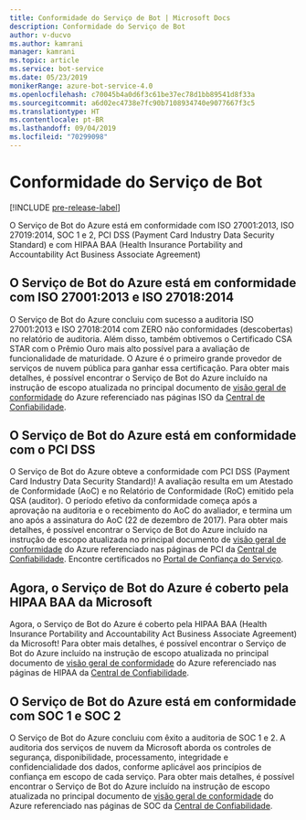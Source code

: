 ```yaml
---
title: Conformidade do Serviço de Bot | Microsoft Docs
description: Conformidade do Serviço de Bot
author: v-ducvo
ms.author: kamrani
manager: kamrani
ms.topic: article
ms.service: bot-service
ms.date: 05/23/2019
monikerRange: azure-bot-service-4.0
ms.openlocfilehash: c70045b4a0d6f3c61be37ec78d1bb89541d8f33a
ms.sourcegitcommit: a6d02ec4738e7fc90b7108934740e9077667f3c5
ms.translationtype: HT
ms.contentlocale: pt-BR
ms.lasthandoff: 09/04/2019
ms.locfileid: "70299098"
---
```

# <a name="bot-service-compliance"></a>Conformidade do Serviço de Bot

[!INCLUDE [pre-release-label](../includes/pre-release-label.md)]

O Serviço de Bot do Azure está em conformidade com ISO 27001:2013, ISO 27019:2014, SOC 1 e 2, PCI DSS (Payment Card Industry Data Security Standard) e com HIPAA BAA (Health Insurance Portability and Accountability Act Business Associate Agreement)

## <a name="azure-bot-service-is-compliant-with-iso-270012013-and-iso-270182014"></a>O Serviço de Bot do Azure está em conformidade com ISO 27001:2013 e ISO 27018:2014 
O Serviço de Bot do Azure concluiu com sucesso a auditoria ISO 27001:2013 e ISO 27018:2014 com ZERO não conformidades (descobertas) no relatório de auditoria. Além disso, também obtivemos o Certificado CSA STAR com o Prêmio Ouro mais alto possível para a avaliação de funcionalidade de maturidade.  O Azure é o primeiro grande provedor de serviços de nuvem pública para ganhar essa certificação. Para obter mais detalhes, é possível encontrar o Serviço de Bot do Azure incluído na instrução de escopo atualizada no principal documento de [visão geral de conformidade](https://gallery.technet.microsoft.com/Overview-of-Azure-c1be3942) do Azure referenciado nas páginas ISO da [Central de Confiabilidade](https://www.microsoft.com/trustcenter/compliance/iso-iec-27001).  
 
## <a name="azure-bot-service-is-compliant-with-pci-dss"></a>O Serviço de Bot do Azure está em conformidade com o PCI DSS
O Serviço de Bot do Azure obteve a conformidade com PCI DSS (Payment Card Industry Data Security Standard)! A avaliação resulta em um Atestado de Conformidade (AoC) e no Relatório de Conformidade (RoC) emitido pela QSA (auditor). O período efetivo da conformidade começa após a aprovação na auditoria e o recebimento do AoC do avaliador, e termina um ano após a assinatura do AoC (22 de dezembro de 2017). Para obter mais detalhes, é possível encontrar o Serviço de Bot do Azure incluído na instrução de escopo atualizada no principal documento de [visão geral de conformidade](https://gallery.technet.microsoft.com/Overview-of-Azure-c1be3942) do Azure referenciado nas páginas de PCI da [Central de Confiabilidade](https://www.microsoft.com/trustcenter/compliance/iso-iec-27001).  Encontre certificados no [Portal de Confiança do Serviço](https://servicetrust.microsoft.com/).
 
## <a name="azure-bot-service-is-now-covered-under-microsofts-hipaa-baa"></a>Agora, o Serviço de Bot do Azure é coberto pela HIPAA BAA da Microsoft
Agora, o Serviço de Bot do Azure é coberto pela HIPAA BAA (Health Insurance Portability and Accountability Act Business Associate Agreement) da Microsoft! Para obter mais detalhes, é possível encontrar o Serviço de Bot do Azure incluído na instrução de escopo atualizada no principal documento de [visão geral de conformidade](https://gallery.technet.microsoft.com/Overview-of-Azure-c1be3942) do Azure referenciado nas páginas de HIPAA da [Central de Confiabilidade](https://www.microsoft.com/TrustCenter/Compliance/HIPAA).  


## <a name="azure-bot-service-is-compliant-with-soc-1-and-soc-2"></a>O Serviço de Bot do Azure está em conformidade com SOC 1 e SOC 2 
O Serviço de Bot do Azure concluiu com êxito a auditoria de SOC 1 e 2. A auditoria dos serviços de nuvem da Microsoft aborda os controles de segurança, disponibilidade, processamento, integridade e confidencialidade dos dados, conforme aplicável aos princípios de confiança em escopo de cada serviço. Para obter mais detalhes, é possível encontrar o Serviço de Bot do Azure incluído na instrução de escopo atualizada no principal documento de [visão geral de conformidade](https://gallery.technet.microsoft.com/Overview-of-Azure-c1be3942) do Azure referenciado nas páginas de SOC da [Central de Confiabilidade](https://www.microsoft.com/trustcenter/compliance/iso-iec-27001).  
 
